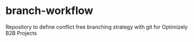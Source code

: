 # branch-workflow
Repository to define conflict free branching strategy with git for Optimizely B2B Projects
